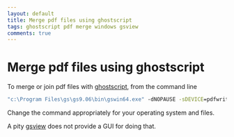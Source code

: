 ```yaml
---
layout: default
title: Merge pdf files using ghostscript
tags: ghostscript pdf merge windows gsview
comments: true
---
```

# Merge pdf files using ghostscript

To merge or join pdf files with [ghostscript](http://www.ghostscript.com/), from the command line

```cmd
"c:\Program Files\gs\gs9.06\bin\gswin64.exe" -dNOPAUSE -sDEVICE=pdfwrite -sOUTPUTFILE=join.pdf -dBATCH ch01.pdf ch02.pdf ch03.pdf ch04.pdf ch05.pdf ch06.pdf ch07.pdf ch08.pdf ch09.pdf ch10.pdf ch11.pdf ch12.pdf ch13.pdf AppA.pdf AppB.pdf
```

Change the command appropriately for your operating system and files.

A pity [gsview](http://pages.cs.wisc.edu/~ghost/gsview/) does not provide a GUI for doing that.
